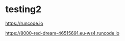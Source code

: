 # testing2
https://runcode.io

https://8000-red-dream-46515691.eu-ws4.runcode.io


<a href="https://8000-red-dream-46515691.eu-ws4.runcode.io" rel="nofollow"><img src="https://camo.githubusercontent.com/9bc3451bc88af7ae1175c3c4a74a467551b068e9d48376a203af9d7a2659dbd3/68747470733a2f2f72756e636f64652d6170702d7075626c69632e73332e616d617a6f6e6177732e636f6d2f696d616765732f6461726b5f62746e2e706e67" alt="" data-canonical-src="https://runcode-app-public.s3.amazonaws.com/images/dark_btn.png" style="max-width: 100%;"></a>

<a href="https://runcode.io" rel="nofollow"><img src="https://camo.githubusercontent.com/9bc3451bc88af7ae1175c3c4a74a467551b068e9d48376a203af9d7a2659dbd3/68747470733a2f2f72756e636f64652d6170702d7075626c69632e73332e616d617a6f6e6177732e636f6d2f696d616765732f6461726b5f62746e2e706e67" alt="" data-canonical-src="https://runcode-app-public.s3.amazonaws.com/images/dark_btn.png" style="max-width: 100%;"></a>
